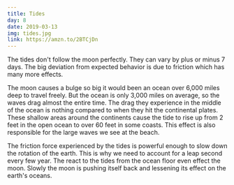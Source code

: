 ```yaml
---
title: Tides
day: 8
date: 2019-03-13
img: tides.jpg
link: https://amzn.to/2BTCjDn
---
```


The tides don't follow the moon perfectly. They can vary by plus or minus 7
days. The big deviation from expected behavior is due to friction which
has many more effects.

The moon causes a bulge so big it would been an ocean over 6,000 miles deep to
travel freely. But the ocean is only 3,000 miles on average, so the waves drag
almost the entire time. The drag they experience in the middle of the ocean is
nothing compared to when they hit the continental plates. These shallow areas
around the continents cause the tide to rise up from 2 feet in the open
ocean to over 60 feet in some coasts. This effect is also responsible for the
large waves we see at the beach.

The friction force experienced by the tides is powerful enough to slow down the
rotation of the earth. This is why we need to account for a leap second every
few year. The react to the tides from the ocean floor even effect the moon.
Slowly the moon is pushing itself back and lessening its effect on the earth's oceans.
